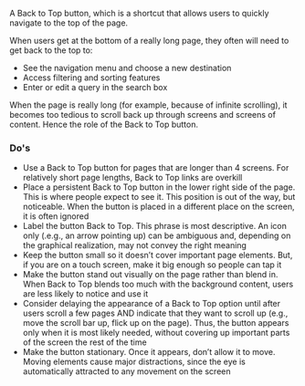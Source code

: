 A Back to Top button, which is a shortcut that allows users to quickly navigate to the top of the page.

When users get at the bottom of a really long page, they often will need to get back to the top to:

- See the navigation menu and choose a new destination
- Access filtering and sorting features
- Enter or edit a query in the search box

When the page is really long (for example, because of infinite scrolling), it becomes too tedious to scroll back up through screens and screens of content. Hence the role of the Back to Top button.

### Do's
- Use a Back to Top button for pages that are longer than 4 screens. For relatively short page lengths, Back to Top links are overkill 
- Place a persistent Back to Top button in the lower right side of the page. This is where people expect to see it. This position is out of the way, but noticeable. When the button is placed in a different place on the screen, it is often ignored
- Label the button Back to Top. This phrase is most descriptive. An icon only (.e.g., an arrow pointing up) can be ambiguous and, depending on the graphical realization, may not convey the right meaning
- Keep the button small so it doesn’t cover important page elements. But, if you are on a touch screen, make it big enough so people can tap it
- Make the button stand out visually on the page rather than blend in. When Back to Top blends too much with the background content, users are less likely to notice and use it
- Consider delaying the appearance of a Back to Top option until after users scroll a few pages AND indicate that they want to scroll up (e.g., move the scroll bar up, flick up on the page).  Thus, the button appears only when it is most likely needed, without covering up important parts of the screen the rest of the time
- Make the button stationary. Once it appears, don’t allow it to move. Moving elements cause major distractions, since the eye is automatically attracted to any movement on the screen
